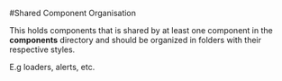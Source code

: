 #Shared Component Organisation

This holds components that is shared by at least one component in the
**components** directory and should be organized in folders
with their respective styles.

E.g loaders, alerts, etc.
